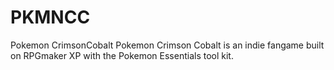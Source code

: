# PKMNCC
Pokemon CrimsonCobalt
Pokemon Crimson Cobalt is an indie fangame built on RPGmaker XP with the Pokemon Essentials tool kit.
